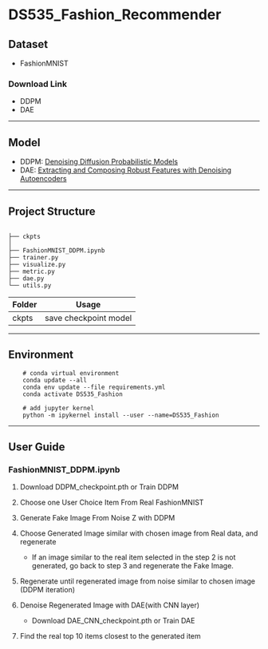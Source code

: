 # DS535_Fashion_Recommender

## Dataset
- FashionMNIST

### Download Link
- DDPM
- DAE

-----
## Model
- DDPM: [Denoising Diffusion Probabilistic Models](https://arxiv.org/abs/2006.11239)
- DAE: [Extracting and Composing Robust Features with Denoising
Autoencoders](https://dl.acm.org/doi/10.1145/1390156.1390294)
-----
## Project Structure

```

├── ckpts
│
├── FashionMNIST_DDPM.ipynb 
├── trainer.py
├── visualize.py
├── metric.py
├── dae.py
└── utils.py
```

| Folder       | Usage                          |
| ------------ | ------------------------------ |
| ckpts        | save checkpoint model          |
-----
## Environment
```
    # conda virtual environment
    conda update --all
    conda env update --file requirements.yml
    conda activate DS535_Fashion

    # add jupyter kernel
    python -m ipykernel install --user --name=DS535_Fashion
```
-----
## User Guide
### FashionMNIST_DDPM.ipynb
1. Download DDPM_checkpoint.pth or Train DDPM

2. Choose one User Choice Item From Real FashionMNIST

3. Generate Fake Image From Noise Z with DDPM

4. Choose Generated Image similar with chosen image from Real data, and regenerate
    - If an image similar to the real item selected in the  step 2 is not generated, go back to step 3 and regenerate the Fake Image.

5. Regenerate until regenerated image from noise similar to chosen image (DDPM iteration)

6. Denoise Regenerated Image with DAE(with CNN layer)
    - Download DAE_CNN_checkpoint.pth or Train DAE
 
7. Find the real top 10 items closest to the generated item



